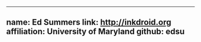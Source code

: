 
---
  name: Ed Summers
  link: http://inkdroid.org
  affiliation: University of Maryland
  github: edsu
---
